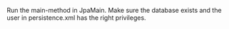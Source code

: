 Run the main-method in JpaMain. Make sure the database exists and the user in persistence.xml has the right privileges.
